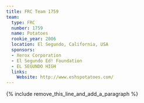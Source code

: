 ```yaml
---
title: FRC Team 1759
team:
  type: FRC
  number: 1759
  name: Potatoes
  rookie_year: 2006
  location: El Segundo, California, USA
  sponsors:
  - Xerox Corporation
  - El Segundo Ed! Foundation
  - EL SEGUNDO HIGH
  links:
    Website: http://www.eshspotatoes.com/
---
```


{% include remove_this_line_and_add_a_paragraph %}